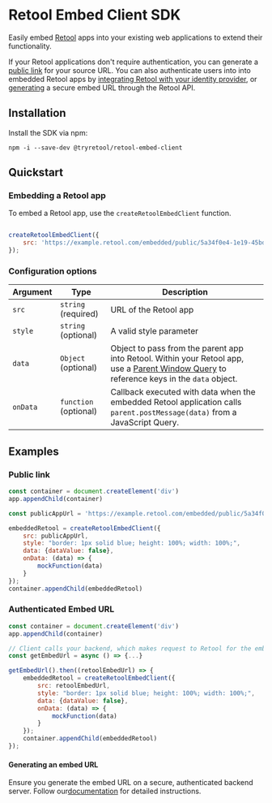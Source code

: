 # Retool Embed Client SDK

Easily embed [Retool](https://retool.com) apps into your existing web applications to extend their functionality. 

If your Retool applications don't require authentication, you can generate a [public link](https://docs.retool.com/apps/web/guides/embed-apps) for your source URL. You can also authenticate users into into embedded Retool apps by [integrating Retool with your identity provider](https://docs.retool.com/apps/web/guides/embed-apps#user-authentication-with-an-identity-provider), or [generating](https://docs.retool.com/apps/external/quickstarts/embed#authentication-flow) a secure embed URL through the Retool API. 

## Installation

Install the SDK via npm:

`npm -i --save-dev @tryretool/retool-embed-client`

## Quickstart

### Embedding a Retool app

To embed a Retool app, use the `createRetoolEmbedClient` function.

```JavaScript

createRetoolEmbedClient({
    src: 'https://example.retool.com/embedded/public/5a34f0e4-1e19-45bd-9d0f-9612d42eed17',
});

```

### Configuration options


| Argument    | Type                | Description              |
|-------------|---------------------|--------------------------|
| `src`       | `string` (required) | URL of the Retool app    |
| `style`     | `string` (optional) | A valid style parameter  |
| `data`      | `Object` (optional) | Object to pass from the parent app into Retool. Within your Retool app, use a [Parent Window Query](https://docs.retool.com/apps/web/guides/embed-apps#pass-data-to-an-embedded-app) to reference keys in the `data` object. |
| `onData`    | `function` (optional) | Callback executed with data when the embedded Retool application calls `parent.postMessage(data)` from a JavaScript Query. | 

## Examples

### Public link 

```JavaScript
const container = document.createElement('div')
app.appendChild(container)

const publicAppUrl = 'https://example.retool.com/embedded/public/5a34f0e4-1e19-45bd-9d0f-9612d42eed17'

embeddedRetool = createRetoolEmbedClient({
    src: publicAppUrl,
    style: "border: 1px solid blue; height: 100%; width: 100%;",
    data: {dataValue: false},
    onData: (data) => {
        mockFunction(data)
    }
});
container.appendChild(embeddedRetool)
```

### Authenticated Embed URL 

```JavaScript
const container = document.createElement('div')
app.appendChild(container)

// Client calls your backend, which makes request to Retool for the embed URL.
const getEmbedUrl = async () => {...}

getEmbedUrl().then((retoolEmbedUrl) => {
    embeddedRetool = createRetoolEmbedClient({
        src: retoolEmbedUrl,
        style: "border: 1px solid blue; height: 100%; width: 100%;",
        data: {dataValue: false},
        onData: (data) => {
            mockFunction(data)
        }
    });
    container.appendChild(embeddedRetool)
});
```

#### Generating an embed URL 

Ensure you generate the embed URL on a secure, authenticated backend server. Follow our[documentation](https://docs.retool.com/apps/external/quickstarts/embed#3-create-an-embed-url) for detailed instructions.
